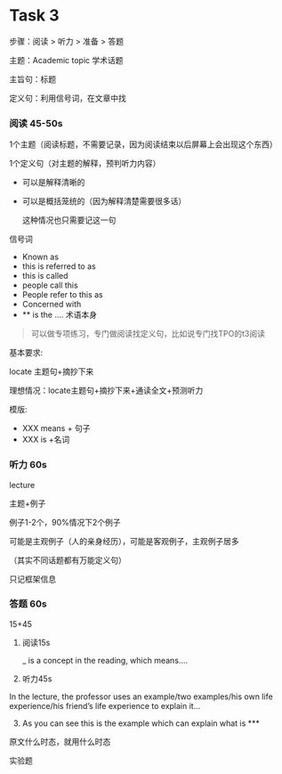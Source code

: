 # Task 3

步骤：阅读 > 听力 > 准备 > 答题

主题：Academic topic 学术话题

主旨句：标题

定义句：利用信号词，在文章中找



### 阅读 45-50s

1个主题（阅读标题，不需要记录，因为阅读结束以后屏幕上会出现这个东西）

1个定义句（对主题的解释，预判听力内容）

- 可以是解释清晰的

- 可以是概括笼统的（因为解释清楚需要很多话）

  这种情况也只需要记这一句

信号词

- Known as
- this is referred to as
- this is called
- people call this
- People refer to this as
- Concerned with
- \*\* is the .... 术语本身

> 可以做专项练习，专门做阅读找定义句，比如说专门找TPO的t3阅读

基本要求:

locate 主题句+摘抄下来

理想情况：locate主题句+摘抄下来+通读全文+预测听力 

模版:

- XXX means + 句子 
- XXX is +名词



### 听力 60s

lecture

主题+例子

例子1-2个，90%情况下2个例子

可能是主观例子（人的亲身经历），可能是客观例子，主观例子居多

（其实不同话题都有万能定义句）

只记框架信息



### 答题 60s

15+45

1. 阅读15s

   _ is a concept in the reading, which means.…

2. 听力45s

  In the lecture, the professor uses an example/two examples/his own life experience/his friend’s life experience to explain it...

3. As you can see this is the example which can explain what is ***

原文什么时态，就用什么时态



实验题
